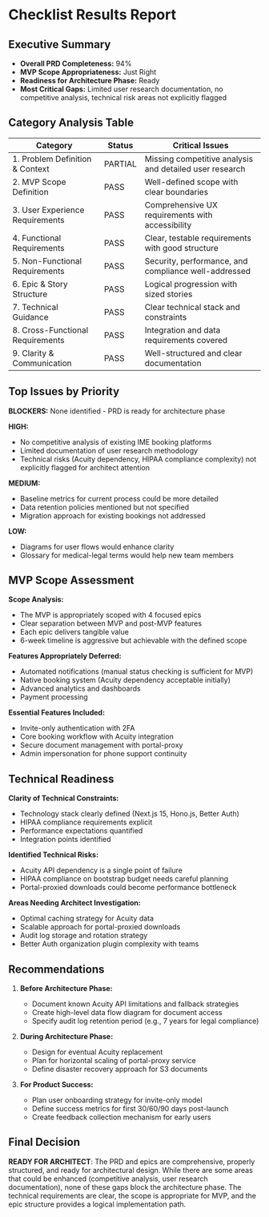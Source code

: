 # Checklist Results Report

## Executive Summary

- **Overall PRD Completeness:** 94%
- **MVP Scope Appropriateness:** Just Right
- **Readiness for Architecture Phase:** Ready
- **Most Critical Gaps:** Limited user research documentation, no competitive analysis, technical risk areas not explicitly flagged

## Category Analysis Table

| Category                         | Status  | Critical Issues |
| -------------------------------- | ------- | --------------- |
| 1. Problem Definition & Context  | PARTIAL | Missing competitive analysis and detailed user research |
| 2. MVP Scope Definition          | PASS    | Well-defined scope with clear boundaries |
| 3. User Experience Requirements  | PASS    | Comprehensive UX requirements with accessibility |
| 4. Functional Requirements       | PASS    | Clear, testable requirements with good structure |
| 5. Non-Functional Requirements   | PASS    | Security, performance, and compliance well-addressed |
| 6. Epic & Story Structure        | PASS    | Logical progression with sized stories |
| 7. Technical Guidance            | PASS    | Clear technical stack and constraints |
| 8. Cross-Functional Requirements | PASS    | Integration and data requirements covered |
| 9. Clarity & Communication       | PASS    | Well-structured and clear documentation |

## Top Issues by Priority

**BLOCKERS:** None identified - PRD is ready for architecture phase

**HIGH:**
- No competitive analysis of existing IME booking platforms
- Limited documentation of user research methodology
- Technical risks (Acuity dependency, HIPAA compliance complexity) not explicitly flagged for architect attention

**MEDIUM:**
- Baseline metrics for current process could be more detailed
- Data retention policies mentioned but not specified
- Migration approach for existing bookings not addressed

**LOW:**
- Diagrams for user flows would enhance clarity
- Glossary for medical-legal terms would help new team members

## MVP Scope Assessment

**Scope Analysis:**
- The MVP is appropriately scoped with 4 focused epics
- Clear separation between MVP and post-MVP features
- Each epic delivers tangible value
- 6-week timeline is aggressive but achievable with the defined scope

**Features Appropriately Deferred:**
- Automated notifications (manual status checking is sufficient for MVP)
- Native booking system (Acuity dependency acceptable initially)
- Advanced analytics and dashboards
- Payment processing

**Essential Features Included:**
- Invite-only authentication with 2FA
- Core booking workflow with Acuity integration
- Secure document management with portal-proxy
- Admin impersonation for phone support continuity

## Technical Readiness

**Clarity of Technical Constraints:**
- Technology stack clearly defined (Next.js 15, Hono.js, Better Auth)
- HIPAA compliance requirements explicit
- Performance expectations quantified
- Integration points identified

**Identified Technical Risks:**
- Acuity API dependency is a single point of failure
- HIPAA compliance on bootstrap budget needs careful planning
- Portal-proxied downloads could become performance bottleneck

**Areas Needing Architect Investigation:**
- Optimal caching strategy for Acuity data
- Scalable approach for portal-proxied downloads
- Audit log storage and rotation strategy
- Better Auth organization plugin complexity with teams

## Recommendations

1. **Before Architecture Phase:**
   - Document known Acuity API limitations and fallback strategies
   - Create high-level data flow diagram for document access
   - Specify audit log retention period (e.g., 7 years for legal compliance)

2. **During Architecture Phase:**
   - Design for eventual Acuity replacement
   - Plan for horizontal scaling of portal-proxy service
   - Define disaster recovery approach for S3 documents

3. **For Product Success:**
   - Plan user onboarding strategy for invite-only model
   - Define success metrics for first 30/60/90 days post-launch
   - Create feedback collection mechanism for early users

## Final Decision

**READY FOR ARCHITECT**: The PRD and epics are comprehensive, properly structured, and ready for architectural design. While there are some areas that could be enhanced (competitive analysis, user research documentation), none of these gaps block the architecture phase. The technical requirements are clear, the scope is appropriate for MVP, and the epic structure provides a logical implementation path.
